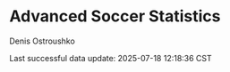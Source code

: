 # Advanced Soccer Statistics
Denis Ostroushko

<!-- gfm -->

Last successful data update: 2025-07-18 12:18:36 CST
